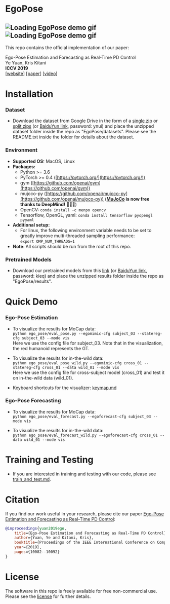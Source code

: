 # EgoPose
![Loading EgoPose demo gif](https://www.ye-yuan.com/wp-content/uploads/2019/08/ego_pose_rs.gif "EgoPose demo gif")
![Loading EgoPose demo gif](https://www.ye-yuan.com/wp-content/uploads/2019/07/ego_forecast_rs.gif "EgoPose demo gif")
---
This repo contains the official implementation of our paper:
  
Ego-Pose Estimation and Forecasting as Real-Time PD Control  
Ye Yuan, Kris Kitani  
**ICCV 2019**  
[[website](https://www.ye-yuan.com/ego-pose)] [[paper](https://arxiv.org/pdf/1906.03173.pdf)] [[video](https://youtu.be/968IIDZeWE0)]

# Installation 
### Dataset
* Download the dataset from Google Drive in the form of a [single zip](https://drive.google.com/file/d/1vzxVHAtfvfIEDreqYvHulhtNwHcomotV/view?usp=sharing) or [split zips](https://drive.google.com/drive/folders/1gArkvMsyePQvSkWaV45708MchH1nDZZE?usp=sharing) (or [BaiduYun link](https://pan.baidu.com/s/18iSI84nFpCUdAqhuN1PcWw), password: ynui) and place the unzipped dataset folder inside the repo as "EgoPose/datasets". Please see the README.txt inside the folder for details about the dataset.
### Environment
* **Supported OS:** MacOS, Linux
* **Packages:**
    * Python >= 3.6
    * PyTorch >= 0.4 ([https://pytorch.org/](https://pytorch.org/))
    * gym ([https://github.com/openai/gym](https://github.com/openai/gym))
    * mujoco-py ([https://github.com/openai/mujoco-py](https://github.com/openai/mujoco-py)) (**[MuJoCo](https://mujoco.org/) is now free thanks to DeepMind!** 🎉🎉🎉)
    * OpenCV: ```conda install -c menpo opencv```
    * Tensorflow, OpenGL, yaml: 
    ```conda install tensorflow pyopengl pyyaml```
* **Additional setup:**
    * For linux, the following environment variable needs to be set to greatly improve multi-threaded sampling performance:    
    ```export OMP_NUM_THREADS=1```
* **Note**: All scripts should be run from the root of this repo.

### Pretrained Models
* Download our pretrained models from this [link](https://drive.google.com/file/d/1DE-uSUk4JMDtL9aQY2R5rAd3_yPRUIIH/view?usp=sharing) (or [BaiduYun link](https://pan.baidu.com/s/1NECDEX-itgzKoYHrxSMEwQ), password: kieq) and place the unzipped results folder inside the repo as "EgoPose/results".

# Quick Demo  
### Ego-Pose Estimation
* To visualize the results for MoCap data:  
    ```python ego_pose/eval_pose.py --egomimic-cfg subject_03 --statereg-cfg subject_03 --mode vis```  
    Here we use the config file for subject_03. Note that in the visualization, the red humanoid represents the GT.
    
* To visualize the results for in-the-wild data:  
    ```python ego_pose/eval_pose_wild.py --egomimic-cfg cross_01 --statereg-cfg cross_01 --data wild_01 --mode vis```  
    Here we use the config file for cross-subject model (cross_01) and test it on in-the-wild data (wild_01).
    
* Keyboard shortcuts for the visualizer: [keymap.md](https://github.com/Khrylx/EgoPose/blob/master/docs/keymap.md)
### Ego-Pose Forecasting
* To visualize the results for MoCap data:  
    ```python ego_pose/eval_forecast.py --egoforecast-cfg subject_03 --mode vis```  

* To visualize the results for in-the-wild data:  
    ```python ego_pose/eval_forecast_wild.py --egoforecast-cfg cross_01 --data wild_01 --mode vis```  


# Training and Testing
* If you are interested in training and testing with our code, please see [train_and_test.md](https://github.com/Khrylx/EgoPose/blob/master/docs/train_and_test.md).

# Citation
If you find our work useful in your research, please cite our paper [Ego-Pose Estimation and Forecasting as Real-Time PD Control](https://www.ye-yuan.com/ego-pose):
```bibtex
@inproceedings{yuan2019ego,
    title={Ego-Pose Estimation and Forecasting as Real-Time PD Control},
    author={Yuan, Ye and Kitani, Kris},
    booktitle={Proceedings of the IEEE International Conference on Computer Vision (ICCV)},
    year={2019},
    pages={10082--10092}
}
```

# License

The software in this repo is freely available for free non-commercial use. Please see the [license](https://github.com/Khrylx/EgoPose/blob/master/LICENSE) for further details.
